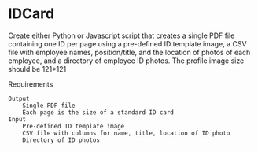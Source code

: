 # IDCard
Create either Python or Javascript script that creates a single PDF file containing one ID per page using a pre-defined ID template image, a CSV file with employee names, position/title, and the location of photos of each employee, and a directory of employee ID photos. 
The profile image size should be 121*121

Requirements

    Output
        Single PDF file
        Each page is the size of a standard ID card
    Input
        Pre-defined ID template image
        CSV file with columns for name, title, location of ID photo
        Directory of ID photos
